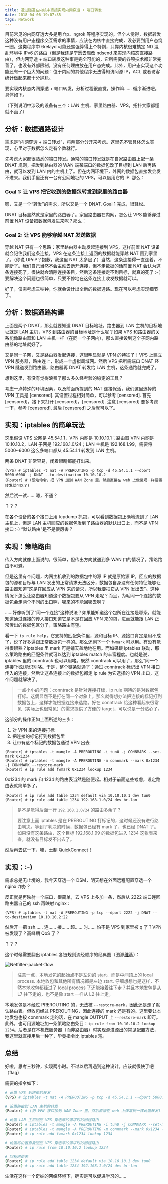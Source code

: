 ```yaml
---
title: 通过隧道在内核中直接实现内网穿透 + 端口转发
date: 2018-04-06 19:07:35
tags: Network
---
```


目前常见的内网穿透大多是用 frp、ngrok 等程序实现的。但个人觉得，数据转发这种没有用户态程序交互需求的事情，应该在内核中直接完成，没必要到用户态绕一圈。这类程序中 6relayd 可能还勉强算得上个特例，只靠内核很难搞定 ND 混乱环境中 IPv6 的路由（但是我还是宁愿去魔改 ndsend 来实现内核态直接路由），但内网穿透 + 端口转发这种事是完全可能的，它所需要的各项技术都非常完善了，也没有外部限制，没有任何理由放在用户态完成。此外，用户态实现这个功能还有一个巨大的问题：位于内网的其他程序无法得知访问源 IP，ACL 或者访客统计做起来都十分尴尬。

要实现内核态内网穿透 + 端口转发，分析过程很直觉，操作嘛…… 循序渐进吧。具体如下。

（下列说明中涉及的设备有三个：LAN 主机、家里路由器、VPS，拓扑大家都懂就不画了）

## 分析：数据通路设计

需求是“内网穿透 + 端口转发”，将两部分分开来考虑。这里先不管具体怎么实现，心里对于数据怎么走有个数就行。

先考虑大家都很熟悉的端口转发。通常的端口转发就是在自家路由器上配一条 DNAT 规则，把发到路由器的 WAN 端某端口的数据包改了目标到 LAN 后再路由，就可以发到 LAN 内的主机上了。但在内网环境下，外网的数据包直接发会发不进来。我们手里还有一台有公网地址的 VPS，可以借用它的 IP. 那么：

### Goal 1: 让 VPS 把它收到的数据包转发到家里的路由器

嗯，又是一个“转发”的需求，所以又是一个 DNAT. Goal 1 完成，很轻松。

DNAT 目标显然就是家里的路由器了。家里路由器在内网，怎么让 VPS 能够穿过前置 NAT 设备把数据包发进来呢？那么：

### Goal 2: 让 VPS 能够穿越 NAT 发送数据

穿越 NAT 只有一个思路：家里路由器主动发起连接到 VPS，这样前置 NAT 设备就会记住我们这条连接，VPS 在这条连接上返回的数据就能穿越 NAT 回到家里了。（你说 UPnP？抱歉，我这里 NAT 太多层了）当然，这条连接得一直连着，不能断了。我们自己当然不会主动去断开连接，但不走数据的话前置 NAT 会认为这条连接死了，很快就会清除连接条目，然后这条连接走不到目标，就真的死了 :-( 要解决这个问题也很简单，只要不停地在这条连接上收发数据就可以。

好了，仅需考虑三秒钟，你就会设计出全新的数据通路。现在可以考虑实现细节了。

## 分析：数据通路构建

上面是两个 DNAT，那么就要知道 DNAT 目标地址。路由器到 LAN 主机的目标地址就是 LAN 主机，VPS 到路由器的目标地址是什么呢？如果 VPS 和路由器的关系能像路由器和 LAN 主机一样（在同一个子网内），那么直接设到这个子网内路由器的地址就好了。

又是同一子网，又是路由器发起连接，这很明显就是 VPN 的特征了！VPS 上建立 VPN 服务器，路由连上，形成一个虚拟局域网。然后 VPS 把所需端口 DNAT 经 VPN 隧道发到路由器，路由器再 DNAT 转发给 LAN 主机，这条通路就完成了。

想到这里，有没有觉得浪费了那么多久经考验的稳定的工具？

考虑一点特殊的环境因素，以及前面所提到的 NAT 连接保活，我们这里选择的 VPN 工具是 [censored]. 其设置过程相对简单，可以参考 [censored]. 首先 [censored]，接下来打开 [censored]，[censored]. 注意 [censored] 要多考虑一下，参考 [censored]. 最后 [censored] 之后就可以了。

## 实现：iptables 的简单玩法

这里假设 VPS 公网是 45.54.1.1，VPN 内网是 10.10.10.1；路由器 VPN 内网是 10.10.10.2，LAN 子网是 192.168.1.0/24；LAN 主机是 192.168.1.99，需要将 5000~6000 这么多端口都从 45.54.1.1 转发到 LAN 主机。

两条 DNAT 非常容易，闭着眼睛都能打出来。

```shell
(VPS) # iptables -t nat -A PREROUTING -p tcp -d 45.54.1.1 --dport 5000:6000 -j DNAT --to-destination 10.10.10.2
(Router) # (没啥命令，把 VPN 加到 WAN Zone 里，然后直接在 web 上像常规一样设置转发就可以了)
```

然后试一试…… 嗯，不通？

？？？

在各个设备的各个接口上用 tcpdump 抓包，可以看到数据包正确地流到了 LAN 主机上，但是 LAN 主机回应的数据包发到了路由器的默认出口上，而不是 VPN 接口 :-) “默认路由”是不是很厉害？

## 实现：策略路由

传入方向就像上面说的，很简单，但传出方向就遇到多 WAN 口的情况了。策略路由不可避。

但是这里有个问题，内网主机收到的数据包中的源 IP 就是原始源 IP，回应的数据包的源和目标与 LAN 发出的正常请求无法区分，数据包自身没有任何特征能够让路由器知道“这是在回应从 VPN 来的请求，所以我要把它从 VPN 发出去”。这种情况下怎么让路由器知道这个数据包要从 VPN 走呢？而且，为毛同一个连接的数据包会走两个不同的出口啊，哪来的不能回哪去啊？

……好像听到了“同一个连接”这种说法？如果能知道这个包所在连接是哪条，就能知道通过连接的传入接口知道它是不是在回应 VPN 来的包，进而就能跟 LAN 正常传出的数据包区分了，策略路由有望。

看一下 `ip rule help`，它支持的匹配条件里，源和目标 IP、源接口肯定是用不成了，说了好多遍跟正常数据包一样的。那么还剩下一个 `fwmark` 可以用。有没有觉得很眼熟？iptables 里 mark 可是铺天盖地地在用。而如果跟 iptables 联动，那么策略路由的匹配条件就可以达到 iptables match 的丰富程度。也就是说，iptables 里的 conntrack 也可以用咯。既然 conntrack 可以用了，那么“同一个连接”也就能识别咯。于是，整个链条就通了：通过 conntrack 标记出 VPN 接口传入的连接，然后让这条连接上的数据包都走 ip rule 为它选择的 VPN 出口，这个问题就解决了。

> 一点小小的问题：conntrack 是针对连接打标，ip rule 期待的是对数据包打标。这俩显然不是打在同一个对象上。那么就得想办法把连接的标记打到数据包上，这样才能根据连接来选路。好在 conntrack 给这种看起来很常见（实际上也很常见）的需求提供了方便的 target，可以说是十分贴心了。

这部分的操作正如上面所述的三步：

1. 对 VPN 来的连接打标
2. 把连接的标记打到数据包里
3. 让带有这个标记的数据包通过 VPN 出去

```shell
(Router) # iptables -t mangle -A PREROUTING -i tun0 -j CONNMARK --set-mark 0x1234
(Router) # iptables -t mangle -A PREROUTING -m connmark --mark 0x1234 -j CONNMARK --restore-mark
(Router) # ip rule add fwmark 0x1234 lookup 1234
```

0x1234 的 mark 和 1234 的路由表当然是随便起。相对于前面这些考虑，设定路由表就简单多了。

```shell
(Router) # ip rule add table 1234 default via 10.10.10.1 dev tun0
(Router) # ip rule add table 1234 192.168.1.0/24 dev br-lan
```

> 是不是觉得后面一行 `192.168.1.0/24` 的路由多余了？
>
> 要注意上面 iptables 是在 PREROUTING 打标记的，这时候还没有进行路由判决。等到了判决的时候，数据包已经有 mark 了，也已经 DNAT 了。如果没有这条路由，这个目标 192.168.1.99 的数据包进入 1234 这张表来查，就没有目标发不出去了。

然后再去试一下，哇，土制 QuickConnect！

## 实现：:-)

需求总是无止境的，我今天穿透一个 DSM，明天想在外面远程配置穿透一个 nginx 咋办？

反正就是再映射一个端口，很简单，去 VPS 上多加一条，然后从 2222 端口连回路由器自己的 ssh 再映射 nginx：

```shell
(VPS) # iptables -t nat -A PREROUTING -p tcp --dport 2222 -j DNAT --to-destination 10.10.10.2:22
```

然后开一把 ssh…… 连…… 接…… 超…… 时…… 怕不是 VPS 到家里被 q 了？VPN 被发现了？高峰期 QoS 了？

？？？

这个时候需要翻出 iptables 各链规则流经顺序的经典图（图源[维基](https://upload.wikimedia.org/wikipedia/commons/3/37/Netfilter-packet-flow.svg)）：

![Netfilter-packet-flow](../img/Port-Forwarding-NAT-Traversal-in-Kernel/Netfilter-packet-flow.svg)

> 注意一点，本地发包的起始点不是左边的 start，而是中间顶上的 local process. 本地收包和其他所有情况都是左边 start. 仔细想想也是这样，不然本地收包都经过了 local process 了还能接着往下走？并且本地发包是从 L7 往下走的，也不是像 start 一样从 L2 往上走。

本地发包是不经过 PREROUTING 的，无法被 `--restore-mark`，因此还是走了默认路由表。但收包经过 PREROUTING，因此连接的 mark 还是有的。这里要让本地发包也按 connmark 走的话，在 mangle OUTPUT 上 `--restore-mark` 即可。此外，也可用源地址加一条策略路由条目：`ip rule from 10.10.10.2 lookup 1234`。后者是在本机做服务器（而非路由器）时实现源进源出的常见配置方法，我这里就直接用后一种了，毕竟指令比 iptables 短。

## 总结

好啦，思考三秒钟，实现两小时。不过以后再遇到这种设计，应该就很快了吧（flag）

需要的指令如下：

```sh
# 设置 VPS 到路由的转发
(VPS) # iptables -t nat -A PREROUTING -p tcp -d 45.54.1.1 --dport 5000:6000 -j DNAT --to-destination 10.10.10.2

# 设置路由到 LAN 主机的转发
(Router) # (把 VPN 接口加到 WAN Zone 里，然后直接在 web 上像常规一样设置转发)

# 设置 LAN 主机回应 VPS 穿透来的请求时的回程路由
(Router) # iptables -t mangle -A PREROUTING -i tun0 -j CONNMARK --set-mark 0x1234
(Router) # iptables -t mangle -A PREROUTING -m connmark --mark 0x1234 -j CONNMARK --restore-mark
(Router) # ip rule add fwmark 0x1234 lookup 1234

# 设置路由器自身回应 VPS 穿透来的请求时的回程路由
(Router) # ip rule from 10.10.10.2 lookup 1234

# 回程路由表
(Router) # ip rule add table 1234 default via 10.10.10.1 dev tun0
(Router) # ip rule add table 1234 192.168.1.0/24 dev br-lan
```

生活在这样一个奇妙的网络环境下，确实是可以促进学习的……

